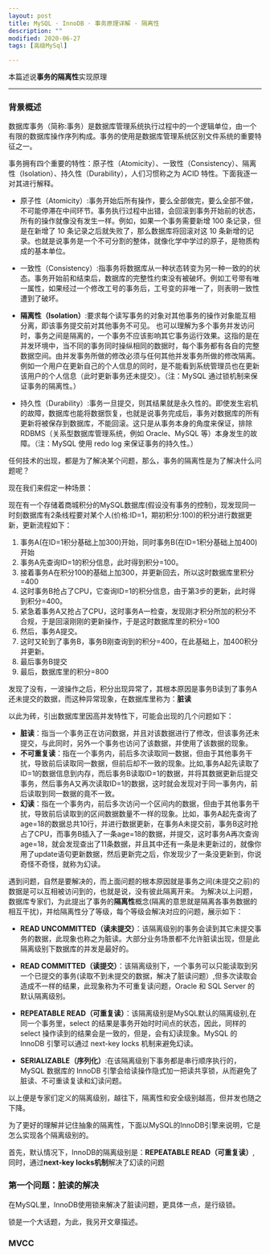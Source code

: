 ```yaml
---
layout: post
title: MySQL · InnoDB · 事务原理详解 · 隔离性
description: ""
modified: 2020-06-27
tags: [高级MySql]

---
```


本篇述说**事务的隔离性**实现原理

---

### 背景概述
数据库事务（简称:事务）是数据库管理系统执行过程中的一个逻辑单位，由一个有限的数据库操作序列构成。事务的使用是数据库管理系统区别文件系统的重要特征之一。

事务拥有四个重要的特性：原子性（Atomicity）、一致性（Consistency）、隔离性（Isolation）、持久性（Durability），人们习惯称之为 ACID 特性。下面我逐一对其进行解释。

- 原子性（Atomicity）:事务开始后所有操作，要么全部做完，要么全部不做，不可能停滞在中间环节。事务执行过程中出错，会回滚到事务开始前的状态，所有的操作就像没有发生一样。例如，如果一个事务需要新增 100 条记录，但是在新增了 10 条记录之后就失败了，那么数据库将回滚对这 10 条新增的记录。也就是说事务是一个不可分割的整体，就像化学中学过的原子，是物质构成的基本单位。

- 一致性（Consistency）:指事务将数据库从一种状态转变为另一种一致的的状态。事务开始前和结束后，数据库的完整性约束没有被破坏。例如工号带有唯一属性，如果经过一个修改工号的事务后，工号变的非唯一了，则表明一致性遭到了破坏。

- **隔离性（Isolation）**:要求每个读写事务的对象对其他事务的操作对象能互相分离，即该事务提交前对其他事务不可见。 也可以理解为多个事务并发访问时，事务之间是隔离的，一个事务不应该影响其它事务运行效果。这指的是在并发环境中，当不同的事务同时操纵相同的数据时，每个事务都有各自的完整数据空间。由并发事务所做的修改必须与任何其他并发事务所做的修改隔离。例如一个用户在更新自己的个人信息的同时，是不能看到系统管理员也在更新该用户的个人信息（此时更新事务还未提交）。（注：MySQL 通过锁机制来保证事务的隔离性。）

- 持久性（Durability）:事务一旦提交，则其结果就是永久性的。即使发生宕机的故障，数据库也能将数据恢复，也就是说事务完成后，事务对数据库的所有更新将被保存到数据库，不能回滚。这只是从事务本身的角度来保证，排除 RDBMS（关系型数据库管理系统，例如 Oracle、MySQL 等）本身发生的故障。（注：MySQL 使用 redo log 来保证事务的持久性。）


任何技术的出现，都是为了解决某个问题，那么，事务的隔离性是为了解决什么问题呢？

现在我们来假定一种场景：

现在有一个存储着商城积分的MySQL数据库(假设没有事务的控制)，现发现同一时刻数据库有2条线程要对某个人(价格:ID=1，期初积分:100)的积分进行数据更新，更新流程如下：

1. 事务A(在ID=1积分基础上加300)开始，同时事务B(在ID=1积分基础上加400)开始
2. 事务A先查询ID=1的积分信息，此时得到积分=100。
3. 接着事务A在积分100的基础上加300，并更新回去，所以这时数据库里积分=400
4. 这时事务B抢占了CPU，它查询ID=1的积分信息，由于第3步的更新，此时得到积分=400。
5. 紧急着事务A又抢占了CPU，这时事务A一检查，发现刚才积分所加的积分不合规，于是回滚刚刚的更新操作，于是这时数据库里的积分=100
6. 然后，事务A提交。
7. 这时又轮到了事务B，事务B刚查询到的积分=400，在此基础上，加400积分并更新。
8. 最后事务B提交
9. 最后，数据库里的积分=800

发现了没有，一波操作之后，积分出现异常了，其根本原因是事务B读到了事务A还未提交的数据，而这种异常现象，在数据库里称为：**脏读**

以此为砖，引出数据库里因高并发特性下，可能会出现的几个问题如下：

- **脏读**：指当一个事务正在访问数据，并且对该数据进行了修改，但该事务还未提交，与此同时，另外一个事务也访问了该数据，并使用了该数据的现象。
- **不可重复读**：指在一个事务内，前后多次读取同一数据，但由于其他事务干扰，导致前后读取同一数据，但前后却不一致的现象。比如,事务A起先读取了ID=1的数据信息到内存，而后事务B读取ID=1的数据，并将其数据更新后提交事务，然后事务A又再次读取ID=1的数据，这时就会发现对于同一事务内，前后读取到同一数据的竟不一致。
- **幻读**：指在一个事务内，前后多次访问一个区间内的数据，但由于其他事务干扰，导致前后读取到的区间数据数量不一样的现象。比如，事务A起先查询了age=18的数据总共10行，并进行数据更新，在事务A未提交前，事务B这时抢占了CPU，而事务B插入了一条age=18的数据，并提交，这时事务A再次查询age=18，就会发现查出了11条数据，并且其中还有一条是未更新过的，就像你用了update语句更新数据，然后更新完之后，你发现少了一条没更新到，你说奇怪不奇怪，就称为幻读。


遇到问题，自然是要解决的，而上面问题的根本原因就是事务之间(未提交之前)的数据是可以互相被访问到的，也就是说，没有彼此隔离开来。
为解决以上问题，数据库专家们，为此提出了事务的**隔离性**概念(隔离的意思就是隔离各事务数据的相互干扰)，并给隔离性分了等级，每个等级会解决对应的问题，展示如下：

- **READ UNCOMMITTED（读未提交）**：该隔离级别的事务会读到其它未提交事务的数据，此现象也称之为脏读。大部分业务场景都不允许脏读出现，但是此隔离级别下数据库的并发是最好的。
- **READ COMMITTED（读提交）**：该隔离级别下，一个事务可以只能读取到另一个已提交的事务(读取不到未提交的数据，解决了脏读问题）,但多次读取会造成不一样的结果，此现象称为不可重复读问题，Oracle 和 SQL Server 的默认隔离级别。
- **REPEATABLE READ（可重复读）**：该隔离级别是MySQL默认的隔离级别,在同一个事务里，select 的结果是事务开始时时间点的状态，因此，同样的 select 操作读到的结果会是一致的，但是，会有幻读现象。MySQL 的 InnoDB 引擎可以通过 next-key locks 机制来避免幻读。

- **SERIALIZABLE（序列化）**:在该隔离级别下事务都是串行顺序执行的，MySQL 数据库的 InnoDB 引擎会给读操作隐式加一把读共享锁，从而避免了脏读、不可重读复读和幻读问题。


以上便是专家们定义的隔离级别，越往下，隔离性和安全级别越高，但并发也随之下降。

为了更好的理解并记住抽象的隔离性，下面以MySQL的InnoDB引擎来说明，它是怎么实现各个隔离级别的。

首先，默认情况下，InnoDB的隔离级别是：**REPEATABLE READ（可重复读）**,同时，通过**next-key locks机制**解决了幻读的问题

### 第一个问题：脏读的解决

在MySQL里，InnoDB使用锁来解决了脏读问题，更具体一点，是行级锁。

锁是一个大话题，为此，我另开文章描述。

### MVCC















